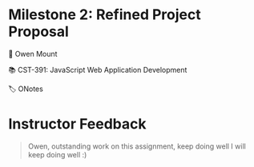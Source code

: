 # Milestone 2: Refined Project Proposal
👤 Owen Mount

📚 CST-391: JavaScript Web Application Development

🏷️ ONotes

# Instructor Feedback
> Owen, outstanding work on this assignment, keep doing well
I will keep doing well :)
